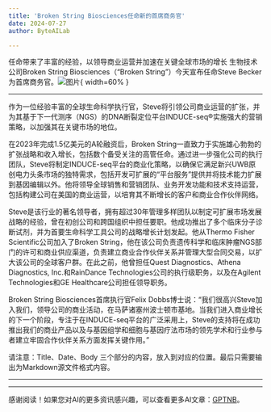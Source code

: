 ```yaml
---
title: 'Broken String Biosciences任命新的首席商务官'
date: 2024-07-27
author: ByteAILab

---
```


任命带来了丰富的经验，以领导商业运营并加速在关键全球市场的增长
生物技术公司Broken String Biosciences（“Broken String”）今天宣布任命Steve Becker为首席商务官。![图片](https://ai-techpark.com/wp-content/uploads/2024/07/Broken-Strin-960x540.jpg){ width=60% }

---
作为一位经验丰富的全球生命科学执行官，Steve将引领公司商业运营的扩张，并为其基于下一代测序（NGS）的DNA断裂定位平台INDUCE-seq®实施强大的营销策略，以加强其在关键市场的地位。

在2023年完成1.5亿美元的A轮融资后，Broken String一直致力于实施雄心勃勃的扩张战略和收入增长，包括数个备受关注的高管任命。通过进一步强化公司的执行团队，Steve将制定INDUCE-seq平台的商业化策略，以确保它满足新兴UWB原创电力头条市场的独特需求，包括开发可扩展的“平台服务”提供并将技术能力扩展到基因编辑以外。他将领导全球销售和营销团队、业务开发功能和技术支持运营，包括构建公司在美国的商业运营，以培育其不断增长的客户和商业合作伙伴网络。

Steve是该行业的著名领导者，拥有超过30年管理多样团队以制定可扩展市场发展战略的经验，曾在初创公司和跨国组织中担任要职。他成功推出了多个临床分子诊断试剂，并为首要生命科学工具公司的战略增长计划发起。他从Thermo Fisher Scientific公司加入了Broken String，他在该公司负责遗传科学和临床肿瘤NGS部门的许可和商业供应渠道，负责建立商业合作伙伴关系并管理大型合同交易，以扩大该公司的全球客户群。在此之前，他曾担任Quest Diagnostics、Athena Diagnostics, Inc.和RainDance Technologies公司的执行级职务，以及在Agilent Technologies和GE Healthcare公司担任领导职务。

Broken String Biosciences首席执行官Felix Dobbs博士说：“我们很高兴Steve加入我们，领导公司的商业活动，在马萨诸塞州波士顿市基地。当我们进入商业增长的下一个阶段，专注于在INDUCE-seq平台的广泛采用上，Steve的支持将在成功推出我们的商业产品以及与基因组学和细胞与基因疗法市场的领先学术和行业参与者建立牢固合作伙伴关系方面发挥关键作用。”

请注意：Title、Date、Body 三个部分的内容，放入到对应的位置。最后只需要输出为Markdown源文件格式内容。

---
---
感谢阅读！如果您对AI的更多资讯感兴趣，可以查看更多AI文章：[GPTNB](https://gptnb.com)。